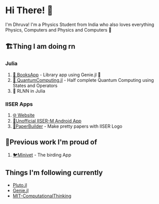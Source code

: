 # Hi There! :wave:

I'm Dhruva!
I'm a Physics Student from India who also loves everything Physics, Computers and Physics and Computers :hand_over_mouth:

## :building_construction:Thing I am doing rn

### Julia 
1. [:book: BooksApp](https://github.com/IISERM/BooksApp) - Library app using Genie.jl :genie:
2. [:microscope: QuantumComputing.jl](https://github.com/DhruvaSambrani/QuantumComputing.jl) - Half complete Quantum Computing using States and Operators
3. :robot: RLNN in Julia

### IISER Apps
1. [:globe_with_meridians: Website](https://iiserm.github.com)
2. [:iphone:Unofficial IISER-M Android App](https://play.google.com/store/apps/details?id=com.dhruva.iiser)
3. [:memo:PaperBuilder](https://iiserm.github.com/PaperBuilder) - Make pretty papers with IISER Logo

## :peacock:Previous work I'm proud of
1. [:bird:Minivet](http://manjarijain.net/Minivet.html) - The birding App

## Things I'm following currently
- [Pluto.jl](https://github.com/fonsp/Pluto.jl)
- [Genie.jl](https://genieframework.com)
- [MIT-ComputationalThinking](https://computationalthinking.mit.edu/Fall20/)
